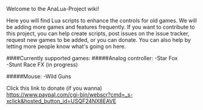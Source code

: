 Welcome to the AnaLua-Project wiki!  

Here you will find Lua scripts to enhance the controls for old games. We will be adding more games and features frequently. If you want to contribute to this project, you can help create scripts, post issues on the issue tracker, request new games to be added, or you can donate. You can also help by letting more people know what's going on here.  
	
####Currently supported games:
#####Analog controller:
-Star Fox  
-Stunt Race FX (in progress) 

#####Mouse:
-Wild Guns 

Click this link to donate (if you wanna)  
https://www.paypal.com/cgi-bin/webscr?cmd=_s-xclick&hosted_button_id=USQF24NX8EAVE
